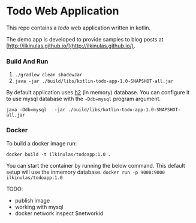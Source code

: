# Todo Web Application
This repo contains a *todo* web application written in kotlin. 

The demo app is developed to provide samples to blog posts at [http://ilkinulas.github.io/](http://ilkinulas.github.io/).    


### Build And Run

1. `./gradlew clean shadowJar`
2. `java -jar ./build/libs/kotlin-todo-app-1.0-SNAPSHOT-all.jar`

By default application uses [h2](http://www.h2database.com/html/main.html) (in memory) database.
You can configure it to use mysql database with the `-Ddb=mysql` program argument.

`java -Ddb=mysql   -jar ./build/libs/kotlin-todo-app-1.0-SNAPSHOT-all.jar`

### Docker
 
To build a docker image run:

`docker build -t ilkinulas/todoapp:1.0 .`

You can start the container by running the below command. This default setup will use the inmemory database.
`docker run -p 9000:9000 ilkinulas/todoapp:1.0`

TODO:
* publish image
* working with mysql
* docker network inspect $networkid
